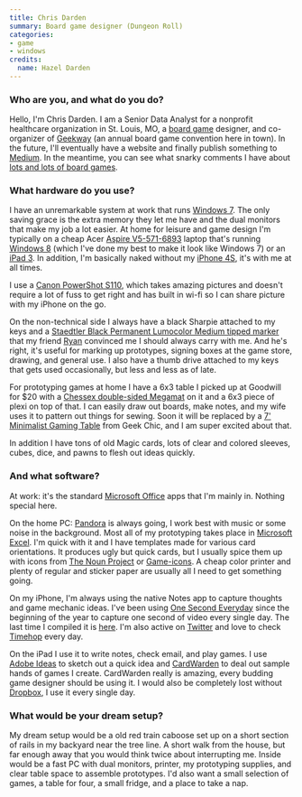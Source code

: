 ```yaml
---
title: Chris Darden
summary: Board game designer (Dungeon Roll)
categories:
- game
- windows
credits:
  name: Hazel Darden
---
```


### Who are you, and what do you do?

Hello, I'm Chris Darden. I am a Senior Data Analyst for a nonprofit healthcare organization in St. Louis, MO, a [board game][dungeon-roll] designer, and co-organizer of [Geekway](http://geekway2west.com/ "The Geekway site.") (an annual board game convention here in town). In the future, I'll eventually have a website and finally publish something to [Medium](https://medium.com/@cbdarden/ "Chris' Medium site."). In the meantime, you can see what snarky comments I have about [lots and lots of board games](http://boardgamegeek.com/collection/user/cbdarden?rated=1&subtype=boardgame&ff=1 "Chris' posts on BoardGameGeek.").
 
### What hardware do you use?

I have an unremarkable system at work that runs [Windows 7][windows-7]. The only saving grace is the extra memory they let me have and the dual monitors that make my job a lot easier. At home for leisure and game design I'm typically on a cheap Acer [Aspire V5-571-6893][aspire-v5-571-6893] laptop that's running [Windows 8][windows-8] (which I've done my best to make it look like Windows 7) or an [iPad 3][ipad-3]. In addition, I'm basically naked without my [iPhone 4S][iphone-4s], it's with me at all times.
 
I use a [Canon PowerShot S110][powershot-s110], which takes amazing pictures and doesn't require a lot of fuss to get right and has built in wi-fi so I can share picture with my iPhone on the go.
 
On the non-technical side I always have a black Sharpie attached to my keys and a [Staedtler Black Permanent Lumocolor Medium tipped marker][lumocolor] that my friend [Ryan](http://olriverstudios.com/Welcome.html "Ryan's website.") convinced me I should always carry with me. And he's right, it's useful for marking up prototypes, signing boxes at the game store, drawing, and general use. I also have a thumb drive attached to my keys that gets used occasionally, but less and less as of late.
 
For prototyping games at home I have a 6x3 table I picked up at Goodwill for $20 with a [Chessex double-sided Megamat][megamat] on it and a 6x3 piece of plexi on top of that. I can easily draw out boards, make notes, and my wife uses it to pattern out things for sewing. Soon it will be replaced by a [7' Minimalist Gaming Table][the-minimalist] from Geek Chic, and I am super excited about that.
 
In addition I have tons of old Magic cards, lots of clear and colored sleeves, cubes, dice, and pawns to flesh out ideas quickly.

### And what software?

At work: it's the standard [Microsoft Office][office] apps that I'm mainly in. Nothing special here.
 
On the home PC: [Pandora][] is always going, I work best with music or some noise in the background. Most all of my prototyping takes place in [Microsoft Excel][excel]. I'm quick with it and I have templates made for various card orientations. It produces ugly but quick cards, but I usually spice them up with icons from [The Noun Project][the-noun-project] or [Game-icons][]. A cheap color printer and plenty of regular and sticker paper are usually all I need to get something going.
 
On my iPhone, I'm always using the native Notes app to capture thoughts and game mechanic ideas. I've been using [One Second Everyday][1-second-everyday-ios] since the beginning of the year to capture one second of video every single day. The last time I compiled it is [here](http://www.youtube.com/watch?v=3mJJXA0Hqm0 "A video by Chris using the 1 Second Everyday app."). I'm also active on [Twitter](https://twitter.com/cbdarden "Chris' Twitter account.") and love to check [Timehop][timehop-ios] every day.
 
On the iPad I use it to write notes, check email, and play games. I use [Adobe Ideas][adobe-ideas-ios] to sketch out a quick idea and [CardWarden][cardwarden-ios] to deal out sample hands of games I create. CardWarden really is amazing, every budding game designer should be using it. I would also be completely lost without [Dropbox][], I use it every single day.

### What would be your dream setup?

My dream setup would be a old red train caboose set up on a short section of rails in my backyard near the tree line. A short walk from the house, but far enough away that you would think twice about interrupting me. Inside would be a fast PC with dual monitors, printer, my prototyping supplies, and clear table space to assemble prototypes. I'd also want a small selection of games, a table for four, a small fridge, and a place to take a nap.

[ipad-3]: https://www.apple.com/ipad/ "A tablet device with a retina display."
[iphone-4s]: https://en.wikipedia.org/wiki/IPhone_4S "A smartphone."
[the-minimalist]: http://www.geekchichq.com/the-minimalist-gaming-table.html "A table designed for gaming."
[aspire-v5-571-6893]: https://www.amazon.com/Acer-Aspire-V5-571-6893-15-6-Inch-Midnight/dp/B009CQNPXW "A 15.6 inch PC laptop."
[megamat]: http://www.chessex.com/mats/Battlemats_MegamatsReversible.htm "A reversable vinyl mat."
[dungeon-roll]: https://www.amazon.com/Tasty-Minstrel-9004TTT-Dungeon-Board/dp/1938146999 "A dice-rolling board game."
[lumocolor]: https://www.staedtler.com/en/products/markers-refill-ink/permanent-markers/lumocolor-permanent-marker-set-31-set4-permanent-marker-set/ "A permanent marker pen."
[powershot-s110]: https://www.amazon.com/Canon-PowerShot-Digital-Camera-3-Inch/dp/B009B0MYSQ "A 12.1 megapixel digital camera."
[1-second-everyday-ios]: https://itunes.apple.com/us/app/1-second-everyday/id587823548 "An app for capturing a second of video every day."
[game-icons]: http://game-icons.net/ "A collection of free game-themed icons."
[the-noun-project]: https://thenounproject.com/ "A collection of icons representing nouns."
[timehop-ios]: https://itunes.apple.com/us/app/timehop/id569077959 "An app for reliving old moments from social networks."
[adobe-ideas-ios]: https://itunes.apple.com/us/app/adobe-ideas-1-0-for-ipad/id364617858 "A digital sketchbook app for iOS."
[office]: https://products.office.com/en-us/home "An office productivity suite."
[cardwarden-ios]: https://itunes.apple.com/app/id596230297 "An app for importing and playing card games."
[dropbox]: https://www.dropbox.com/ "Online syncing and storage."
[excel]: https://products.office.com/en-us/excel "A spreadsheet application."
[pandora]: http://www.pandora.com/ "A personalised Internet radio station."
[windows-8]: https://en.wikipedia.org/wiki/Windows_8 "An operating system for PC and tablet computers."
[windows-7]: https://en.wikipedia.org/wiki/Windows_7 "An operating system."
